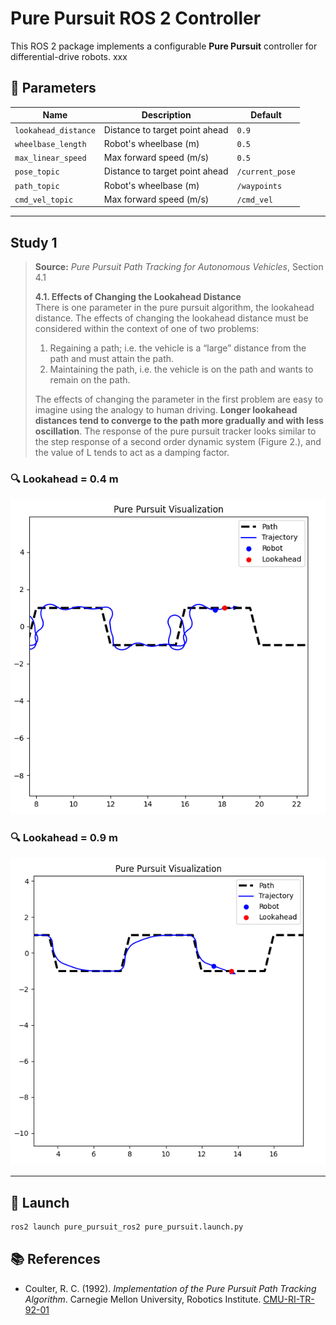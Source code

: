 # Pure Pursuit ROS 2 Controller

This ROS 2 package implements a configurable **Pure Pursuit** controller for differential-drive robots.
xxx

## 🧩 Parameters

| Name              | Description                      | Default |
|-------------------|----------------------------------|---------|
| `lookahead_distance` | Distance to target point ahead    | `0.9`   |
| `wheelbase_length`   | Robot's wheelbase (m)            | `0.5`   |
| `max_linear_speed`   | Max forward speed (m/s)          | `0.5`   |
| `pose_topic` | Distance to target point ahead    | `/current_pose`   |
| `path_topic`   | Robot's wheelbase (m)            | `/waypoints`   |
| `cmd_vel_topic`   | Max forward speed (m/s)          | `/cmd_vel`   |


---

## Study 1

> **Source:** *Pure Pursuit Path Tracking for Autonomous Vehicles*, Section 4.1  
>
> **4.1. Effects of Changing the Lookahead Distance**  
> There is one parameter in the pure pursuit algorithm, the lookahead distance. The effects of changing the lookahead distance must be considered within the context of one of two problems:  
>
> 1) Regaining a path; i.e. the vehicle is a “large” distance from the path and must attain the path.  
> 2) Maintaining the path, i.e. the vehicle is on the path and wants to remain on the path.  
>
> The effects of changing the parameter in the first problem are easy to imagine using the analogy to human driving. **Longer lookahead distances tend to converge to the path more gradually and with less oscillation**. The response of the pure pursuit tracker looks similar to the step response of a second order dynamic system (Figure 2.), and the value of L tends to act as a damping factor.

### 🔍 Lookahead = 0.4 m

![lookahead_03](resource/small_ld.png)

### 🔍 Lookahead = 0.9 m

![lookahead_10](resource/large_ld.png)

---

## 🚀 Launch

```bash
ros2 launch pure_pursuit_ros2 pure_pursuit.launch.py
```


## 📚 References

- Coulter, R. C. (1992). *Implementation of the Pure Pursuit Path Tracking Algorithm*. Carnegie Mellon University, Robotics Institute. [CMU-RI-TR-92-01](https://www.ri.cmu.edu/publications/implementation-of-the-pure-pursuit-path-tracking-algorithm/)
